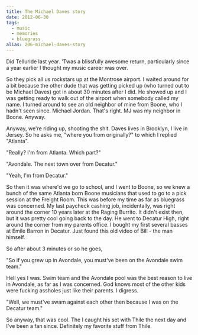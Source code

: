```yaml
---
title: The Michael Daves story
date: 2012-06-30
tags: 
  - music
  - memories
  - bluegrass
alias: 206-michael-daves-story
---
```


Did Telluride last year. 'Twas a blissfully awesome return, particularly since a year earlier I thought my music career was over.

So they pick all us rockstars up at the Montrose airport. I waited around for a bit because the other dude that was getting picked up (who turned out to be Michael Daves) got in about 30 minutes after I did. He showed up and I was getting ready to walk out of the airport when somebody called my name. I turned around to see an old neighbor of mine from Boone, who I hadn't seen since. Michael Jordan. That's right. MJ was my neighbor in Boone. Anyway.

Anyway, we're riding up, shooting the shit. Daves lives in Brooklyn, I live in Jersey. So he asks me, "where you from originally?" to which I replied "Atlanta".

"Really? I'm from Atlanta. Which part?"

"Avondale. The next town over from Decatur."

"Yeah, I'm from Decatur."

So then it was where'd we go to school, and I went to Boone, so we knew a bunch of the same Atlanta born Boone musicians that used to go to a pick session at the Freight Room. This was before my time as far as bluegrass was concerned. My last paycheck cashing job, incidentally, was right around the corner 10 years later at the Raging Burrito. It didn't exist then, but it was pretty cool going back to the day. He went to Decatur High, right around the corner from my parents office. I bought my first several basses at Emile Barron in Decatur. Just found this old video of Bill - the man himself.

So after about 3 minutes or so he goes,

"So if you grew up in Avondale, you must've been on the Avondale swim team."

Hell yes I was. Swim team and the Avondale pool was the best reason to live in Avondale, as far as I was concerned. God knows most of the other kids were fucking assholes just like their parents. I digress.

"Well, we must've swam against each other then because I was on the Decatur team."

So anyway, that was cool. The I caught his set with Thile the next day and I've been a fan since. Definitely my favorite stuff from Thile.